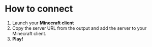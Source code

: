 # How to connect

1. Launch your **Minecraft client**
1. Copy the server URL from the output and add the server to your Minecraft client.
1. **Play!**